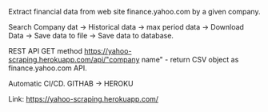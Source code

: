 Extract financial data from web site finance.yahoo.com by a given company.

Search Company dat -> Historical data -> max period data -> Download Data -> Save data to file -> Save data to database.

REST API GET method  https://yahoo-scraping.herokuapp.com/api/"company name" - return CSV object as finance.yahoo.com API.

Automatic CI/CD. GITHAB -> HEROKU

Link:  https://yahoo-scraping.herokuapp.com/
